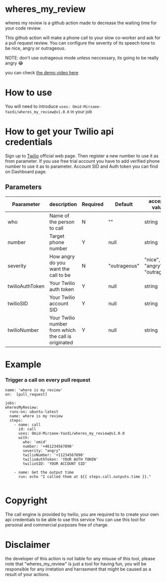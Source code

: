 # wheres_my_review
  wheres my review is a github action made to decrease the waiting time for your code review. 
  
  This github action will make a phone call to your slow co-worker and ask for a pull request review.
  You can configure the severity of its speech tone to be nice, angry or outrageous.
  
  NOTE: don't use outrageous mode unless neccessary, its going to be really angry 😂
  
  you can check [the demo video here](https://youtu.be/Q5WBOec-mCw "the demo video")



# How to use

You will need to introduce  `uses: Omid-Mirzaee-Yazdi/wheres_my_review@v1.0.0` in your job 




# How to get your Twilio api credentials

Sign up to [Twilio](https://www.twilio.com/ "Twilio") official web page. Then register a new number to use it as from parameter. If you use free trial account you have to add verified phone number to use it as to parameter. Account SID and Auth token you can find on Dashboard page.



## Parameters
  
| Paarameter | description | Required | Default | accepted values |
| ---------- | ----------- | -------- | ------- | --------------- |
| who | Name of the person to call | N | "" | string |
| number | Target phone number | Y | null | string |
| severity | How angry do you want the call to be | N | "outrageous" | "nice", "angry", "outrageous" |
| twilioAuthToken | Your Twilio auth token | Y | null | string |
| twilioSID | Your Twilio account SID | Y | null | string |
| twilioNumber | Your Twilio number from which the call is originated | Y | null | string |



# Example

### Trigger a call on every pull request

  ```
name: 'where is my review'
on:  [pull_request]
    
jobs:
  wheresMyReview:
    runs-on: ubuntu-latest
    name: where is my review
    steps:
      - name: call
        id: call
        uses: Omid-Mirzaee-Yazdi/wheres_my_review@v1.0.0
        with:
          who: 'omid'
          number: '+461234567890'
          severity: "angry"
          twilioNumber: '+11234567890'
          twilioAuthToken: 'YOUR AUTH TOKEN'
          twilioSID: 'YOUR ACCOUNT SID'
    
      - name: Get the output time
        run: echo "I called them at ${{ steps.call.outputs.time }}."
        
  ```


# Copyright 
  The call engine is provided by twilio, you are required to to create your own api credentials to be able to use this service
  You can use this tool for personal and commercial purposes free of charge. 
  
# Disclaimer
  the developer of this action is not liable for any misuse of this tool, please note that "wheres_my_review" is just a tool for having fun, you will be responsible for any irretation and harrasment that might be caused as a result of your actions.
